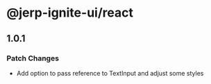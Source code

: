 # @jerp-ignite-ui/react

## 1.0.1

### Patch Changes

- Add option to pass reference to TextInput and adjust some styles
